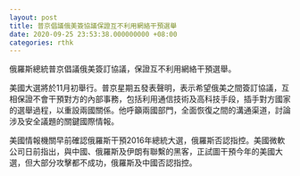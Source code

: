 ```yaml
---
layout: post
title: 普京倡議俄美簽協議保證互不利用網絡干預選舉
date: 2020-09-25 23:53:38.000000000 +08:00
categories: rthk
---
```


俄羅斯總統普京倡議俄美簽訂協議，保證互不利用網絡干預選舉。

美國大選將於11月初舉行。普京星期五發表聲明，表示希望俄美之間簽訂協議，互相保證不會干預對方的內部事務，包括利用通信技術及高科技手段，插手對方國家的選舉過程，以重設兩國關係。他呼籲兩國部門，全面恢復之間的溝通渠道，討論涉及安全議題的關鍵國際情報。

美國情報機關早前確認俄羅斯干預2016年總統大選，俄羅斯否認指控。美國微軟公司日前指出，與中國、俄羅斯及伊朗有聯繫的黑客，正試圖干預今年的美國大選，但大部分攻擊都不成功，俄羅斯及中國否認指控。
